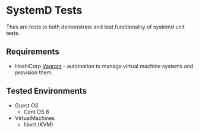 # SystemD Tests

Thes are tests to both demonstrate and test functionality of systemd unit tests.

## Requirements

* HashiCorp [Vagrant](https://www.vagrantup.com/) - automation to manage virtual machine systems and provision them.


## Tested Environments

* Guest OS
  * Cent OS 8
* VirtualMachines
  * libvrt (KVM)

